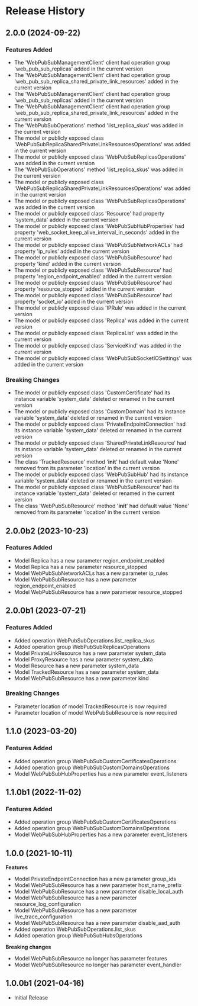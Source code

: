 # Release History

## 2.0.0 (2024-09-22)

### Features Added

  - The 'WebPubSubManagementClient' client had operation group 'web_pub_sub_replicas' added in the current version
  - The 'WebPubSubManagementClient' client had operation group 'web_pub_sub_replica_shared_private_link_resources' added in the current version
  - The 'WebPubSubManagementClient' client had operation group 'web_pub_sub_replicas' added in the current version
  - The 'WebPubSubManagementClient' client had operation group 'web_pub_sub_replica_shared_private_link_resources' added in the current version
  - The 'WebPubSubOperations' method 'list_replica_skus' was added in the current version
  - The model or publicly exposed class 'WebPubSubReplicaSharedPrivateLinkResourcesOperations' was added in the current version
  - The model or publicly exposed class 'WebPubSubReplicasOperations' was added in the current version
  - The 'WebPubSubOperations' method 'list_replica_skus' was added in the current version
  - The model or publicly exposed class 'WebPubSubReplicaSharedPrivateLinkResourcesOperations' was added in the current version
  - The model or publicly exposed class 'WebPubSubReplicasOperations' was added in the current version
  - The model or publicly exposed class 'Resource' had property 'system_data' added in the current version
  - The model or publicly exposed class 'WebPubSubHubProperties' had property 'web_socket_keep_alive_interval_in_seconds' added in the current version
  - The model or publicly exposed class 'WebPubSubNetworkACLs' had property 'ip_rules' added in the current version
  - The model or publicly exposed class 'WebPubSubResource' had property 'kind' added in the current version
  - The model or publicly exposed class 'WebPubSubResource' had property 'region_endpoint_enabled' added in the current version
  - The model or publicly exposed class 'WebPubSubResource' had property 'resource_stopped' added in the current version
  - The model or publicly exposed class 'WebPubSubResource' had property 'socket_io' added in the current version
  - The model or publicly exposed class 'IPRule' was added in the current version
  - The model or publicly exposed class 'Replica' was added in the current version
  - The model or publicly exposed class 'ReplicaList' was added in the current version
  - The model or publicly exposed class 'ServiceKind' was added in the current version
  - The model or publicly exposed class 'WebPubSubSocketIOSettings' was added in the current version

### Breaking Changes

  - The model or publicly exposed class 'CustomCertificate' had its instance variable 'system_data' deleted or renamed in the current version
  - The model or publicly exposed class 'CustomDomain' had its instance variable 'system_data' deleted or renamed in the current version
  - The model or publicly exposed class 'PrivateEndpointConnection' had its instance variable 'system_data' deleted or renamed in the current version
  - The model or publicly exposed class 'SharedPrivateLinkResource' had its instance variable 'system_data' deleted or renamed in the current version
  - The class 'TrackedResource' method '__init__' had default value 'None' removed from its parameter 'location' in the current version
  - The model or publicly exposed class 'WebPubSubHub' had its instance variable 'system_data' deleted or renamed in the current version
  - The model or publicly exposed class 'WebPubSubResource' had its instance variable 'system_data' deleted or renamed in the current version
  - The class 'WebPubSubResource' method '__init__' had default value 'None' removed from its parameter 'location' in the current version

## 2.0.0b2 (2023-10-23)

### Features Added

  - Model Replica has a new parameter region_endpoint_enabled
  - Model Replica has a new parameter resource_stopped
  - Model WebPubSubNetworkACLs has a new parameter ip_rules
  - Model WebPubSubResource has a new parameter region_endpoint_enabled
  - Model WebPubSubResource has a new parameter resource_stopped

## 2.0.0b1 (2023-07-21)

### Features Added

  - Added operation WebPubSubOperations.list_replica_skus
  - Added operation group WebPubSubReplicasOperations
  - Model PrivateLinkResource has a new parameter system_data
  - Model ProxyResource has a new parameter system_data
  - Model Resource has a new parameter system_data
  - Model TrackedResource has a new parameter system_data
  - Model WebPubSubResource has a new parameter kind

### Breaking Changes

  - Parameter location of model TrackedResource is now required
  - Parameter location of model WebPubSubResource is now required

## 1.1.0 (2023-03-20)

### Features Added

  - Added operation group WebPubSubCustomCertificatesOperations
  - Added operation group WebPubSubCustomDomainsOperations
  - Model WebPubSubHubProperties has a new parameter event_listeners

## 1.1.0b1 (2022-11-02)

### Features Added

  - Added operation group WebPubSubCustomCertificatesOperations
  - Added operation group WebPubSubCustomDomainsOperations
  - Model WebPubSubHubProperties has a new parameter event_listeners

## 1.0.0 (2021-10-11)

**Features**

  - Model PrivateEndpointConnection has a new parameter group_ids
  - Model WebPubSubResource has a new parameter host_name_prefix
  - Model WebPubSubResource has a new parameter disable_local_auth
  - Model WebPubSubResource has a new parameter resource_log_configuration
  - Model WebPubSubResource has a new parameter live_trace_configuration
  - Model WebPubSubResource has a new parameter disable_aad_auth
  - Added operation WebPubSubOperations.list_skus
  - Added operation group WebPubSubHubsOperations

**Breaking changes**

  - Model WebPubSubResource no longer has parameter features 
  - Model WebPubSubResource no longer has parameter event_handler

## 1.0.0b1 (2021-04-16)

* Initial Release
